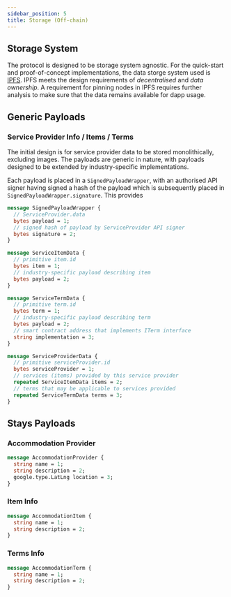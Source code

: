 ```yaml
---
sidebar_position: 5
title: Storage (Off-chain)
---
```


## Storage System

The protocol is designed to be storage system agnostic. For the quick-start and proof-of-concept implementations, the data storge system used is [IPFS](https://ipfs.io). IPFS meets the design requirements of *decentralised* and *data ownership*. A requirement for pinning nodes in IPFS requires further analysis to make sure that the data remains available for dapp usage.


## Generic Payloads

### Service Provider Info / Items / Terms

The initial design is for service provider data to be stored monolithically, excluding images. The payloads are generic in nature, with payloads designed to be extended by industry-specific implementations.

Each payload is placed in a `SignedPayloadWrapper`, with an authorised API signer having signed a hash of the payload which is subsequently placed in `SignedPayloadWrapper.signature`. This provides 

```protobuf
message SignedPayloadWrapper {
  // ServiceProvider.data
  bytes payload = 1;
  // signed hash of payload by ServiceProvider API signer
  bytes signature = 2;
}

message ServiceItemData {
  // primitive item.id
  bytes item = 1;
  // industry-specific payload describing item
  bytes payload = 2;
}

message ServiceTermData {
  // primitive term.id
  bytes term = 1;
  // industry-specific payload describing term
  bytes payload = 2;
  // smart contract address that implements ITerm interface
  string implementation = 3;
}

message ServiceProviderData {
  // primitive serviceProvider.id
  bytes serviceProvider = 1;
  // services (items) provided by this service provider
  repeated ServiceItemData items = 2;
  // terms that may be applicable to services provided
  repeated ServiceTermData terms = 3;
}
```

## Stays Payloads

### Accommodation Provider

```protobuf
message AccommodationProvider {
  string name = 1;
  string description = 2;
  google.type.LatLng location = 3;
}
```

### Item Info

```protobuf
message AccommodationItem {
  string name = 1;
  string description = 2;
}
```

### Terms Info

```protobuf
message AccommodationTerm {
  string name = 1;
  string description = 2;
}
```
